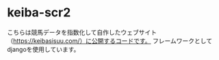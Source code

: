 # keiba-scr2
こちらは競馬データを指数化して自作したウェブサイト（https://keibasisuu.com/）に公開するコードです。
フレームワークとしてdjangoを使用しています。
